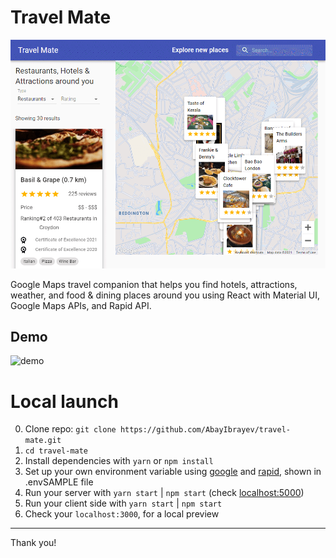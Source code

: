 # Travel Mate

![LOGO](travelMate.png)

Google Maps travel companion that helps you find hotels, attractions, weather, and food & dining places around you using React with Material UI, Google Maps APIs, and Rapid API.

## Demo

![demo](https://travellingmate.netlify.app/)

# Local launch

0. Clone repo: `git clone https://github.com/AbayIbrayev/travel-mate.git`
1. `cd travel-mate`
2. Install dependencies with `yarn` or `npm install`
3. Set up your own environment variable using [google](https://console.cloud.google.com/) and [rapid](https://rapidapi.com/apidojo/api/travel-advisor/), shown in .envSAMPLE file
4. Run your server with `yarn start` | `npm start` (check [localhost:5000](http://localhost:5000/))
5. Run your client side with `yarn start` | `npm start`
6. Check your `localhost:3000`, for a local preview

---

Thank you!
